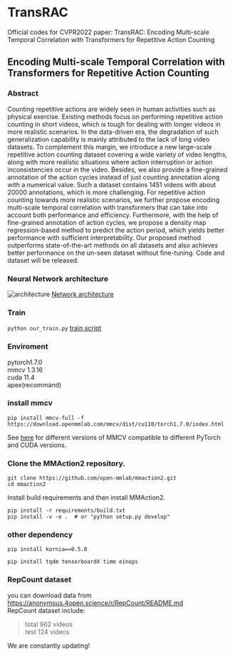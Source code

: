 # TransRAC
Official codes for CVPR2022 paper:  TransRAC: Encoding Multi-scale Temporal Correlation with Transformers for Repetitive Action Counting
##  Encoding Multi-scale Temporal Correlation with Transformers for Repetitive Action Counting
### Abstract 
Counting repetitive actions are widely seen in human activities such as physical exercise. Existing methods focus on performing repetitive action counting in short videos, which is tough for dealing with longer videos in more realistic scenarios. In the data-driven era, the degradation of such generalization capability is mainly attributed to the lack of long video datasets. To complement this margin, we introduce a new large-scale repetitive action counting dataset covering a wide variety of video lengths, along with more realistic situations where action interruption or action inconsistencies occur in the video. Besides, we also provide a fine-grained annotation of the action cycles instead of just counting annotation along with a numerical value. Such a dataset contains 1451 videos with about 20000 annotations, which is more challenging. For repetitive action counting towards more realistic scenarios, we further propose encoding multi-scale temporal correlation with transformers that can take into account both performance and efficiency. Furthermore, with the help of fine-grained annotation of action cycles, we propose a density map regression-based method to predict the action period, which yields better performance with sufficient interpretability. Our proposed method outperforms state-of-the-art methods on all datasets and also achieves better performance on the un-seen dataset without fine-tuning. Code and dataset will be released. 

### Neural Network architecture 
![architecture](https://github.com/SvipRepetitionCounting/SVIP_Counting/blob/hhz/figures/TransRAC_architecture.png)
[Network architecture](https://github.com/SvipRepetitionCounting/SVIP_Counting/blob/hhz/TransRAC.py)  

### Train   
` python our_train.py `
[train script](https://github.com/SvipRepetitionCounting/SVIP_Counting/blob/hhz/our_train.py)  

### Enviroment
pytorch1.7.0  
mmcv 1.3.16  
cuda 11.4  
apex(recommand)

### install mmcv
```shell
pip install mmcv-full -f https://download.openmmlab.com/mmcv/dist/cu110/torch1.7.0/index.html
```  
See [here](https://github.com/open-mmlab/mmcv#installation) for different versions of MMCV compatible to different PyTorch and CUDA versions.

### Clone the MMAction2 repository.
```shell
git clone https://github.com/open-mmlab/mmaction2.git
cd mmaction2
```
Install build requirements and then install MMAction2.
```shell
pip install -r requirements/build.txt
pip install -v -e .  # or "python setup.py develop"
```

### other dependency
```
pip install kornia==0.5.0  

pip install tqdm tensorboardX timm einops

```
### RepCount dataset 
you can download data from https://anonymous.4open.science/r/RepCount/README.md  
RepCount dataset include:
>total 962 videos  
>test 124 videos   

We are constantly updating! 






